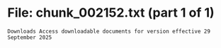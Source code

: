 ﻿# File: chunk_002152.txt (part 1 of 1)
```
Downloads Access downloadable documents for version effective 29 September 2025
```

